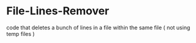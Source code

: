 # File-Lines-Remover
code that deletes a bunch of lines in a file within the same file ( not using temp files )
